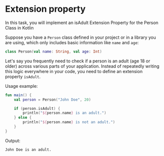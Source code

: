 # Extension property

In this task, you will implement an isAdult Extension Property for the Person Class in Kotlin

Suppose you have a `Person` class defined in your project or in a library you are using, which only includes basic
information like `name` and `age`:

```kotlin
class Person(val name: String, val age: Int)
```

Let's say you frequently need to check if a person is an adult (age 18 or older) across various parts of your
application. Instead of repeatedly writing this logic everywhere in your code, you need to define an extension property `isAdult`.

Usage example:

```kotlin
fun main() {
    val person = Person("John Doe", 20)

    if (person.isAdult) {
        println("${person.name} is an adult.")
    } else {
        println("${person.name} is not an adult.")
    }
}
```

Output:

```
John Doe is an adult.
```
